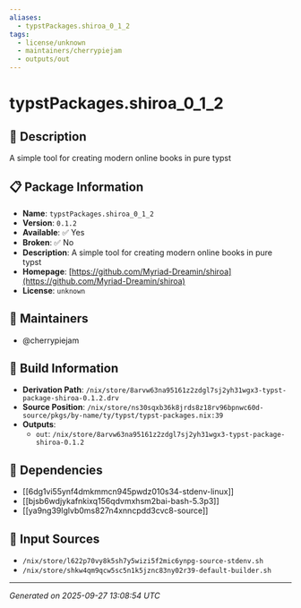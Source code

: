 ```yaml
---
aliases:
  - typstPackages.shiroa_0_1_2
tags:
  - license/unknown
  - maintainers/cherrypiejam
  - outputs/out
---
```


# typstPackages.shiroa_0_1_2

## 📝 Description

A simple tool for creating modern online books in pure typst

## 📋 Package Information

- **Name**: `typstPackages.shiroa_0_1_2`
- **Version**: `0.1.2`
- **Available**: ✅ Yes
- **Broken**: ✅ No
- **Description**: A simple tool for creating modern online books in pure typst
- **Homepage**: [https://github.com/Myriad-Dreamin/shiroa](https://github.com/Myriad-Dreamin/shiroa)
- **License**: `unknown`
## 👥 Maintainers

- @cherrypiejam


## 🔧 Build Information

- **Derivation Path**: `/nix/store/8arvw63na95161z2zdgl7sj2yh31wgx3-typst-package-shiroa-0.1.2.drv`
- **Source Position**: `/nix/store/ns30sqxb36k8jrds8z18rv96bpnwc60d-source/pkgs/by-name/ty/typst/typst-packages.nix:39`
- **Outputs**:
  - `out`:  `/nix/store/8arvw63na95161z2zdgl7sj2yh31wgx3-typst-package-shiroa-0.1.2`

## 🔗 Dependencies

- [[6dg1vi55ynf4dmkmmcn945pwdz010s34-stdenv-linux]]
- [[bjsb6wdjykafnkixq156qdvmxhsm2bai-bash-5.3p3]]
- [[ya9ng39lglvb0ms827n4xnncpdd3cvc8-source]]

## 📁 Input Sources

- `/nix/store/l622p70vy8k5sh7y5wizi5f2mic6ynpg-source-stdenv.sh`
- `/nix/store/shkw4qm9qcw5sc5n1k5jznc83ny02r39-default-builder.sh`

---
*Generated on 2025-09-27 13:08:54 UTC*
